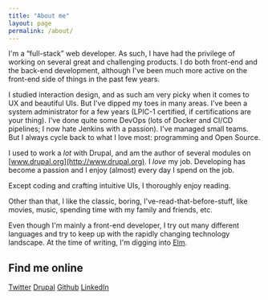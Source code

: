 ```yaml
---
title: "About me"
layout: page
permalink: /about/
---
```


I'm a &ldquo;full-stack&rdquo; web developer. As such, I have had the privilege of working on several great and challenging products. I do both front-end and the back-end development, although I've been much more active on the front-end side of things in the past few years.

I studied interaction design, and as such am very picky when it comes to UX and beautiful UIs. But I've dipped my toes in many areas. I've been a system administrator for a few years (LPIC-1 certified, if certifications are your thing). I've done quite some DevOps (lots of Docker and CI/CD pipelines; I now hate Jenkins with a passion). I've managed small teams. But I always cycle back to what I love most: programming and Open Source.

I used to work a *lot* with Drupal, and am the author of several modules on [www.drupal.org](http://www.drupal.org). I *love* my job. Developing has become a passion and I enjoy (almost) every day I spend on the job.

Except coding and crafting intuitive UIs, I thoroughly enjoy reading.

Other than that, I like the classic, boring, I've-read-that-before-stuff, like movies, music, spending time with my family and friends, etc.

Even though I'm mainly a front-end developer, I try out many different languages and try to keep up with the rapidly changing technology landscape. At the time of writing, I'm digging into [Elm](https://elm-lang.org/).


## Find me online

<a class="about-links" href="http://twitter.com/wadmiraal" title="My Twitter account"><span class="icon icon-twitter3 icon--inline"></span> Twitter</a>
<a class="about-links" href="http://drupal.org/u/wadmiraal" title="My Drupal.org profile"><span class="icon icon-drupal icon--inline"></span> Drupal</a>
<a class="about-links" href="http://github.com/wadmiraal" title="My Github profile"><span class="icon icon-github icon--inline"></span> Github</a>
<a class="about-links" href="http://www.linkedin.com/in/wadmiraal" title="My LinkedIn profile"><span class="icon icon-linkedin-with-circle icon--inline"></span> LinkedIn</a>


<script type="application/ld+json">
{
  "@context": "http://schema.org",
  "@type": "BreadcrumbList",
  "itemListElement": [{
    "@type": "ListItem",
    "position": 1,
    "item": {
      "@id": "http://wadmiraal.net/",
      "name": "Home"
    }
  },{
    "@type": "ListItem",
    "position": 2,
    "item": {
      "@id": "http://wadmiraal.net/about/",
      "name": "About"
    }
  }]
}
</script>
